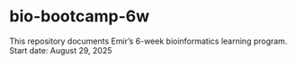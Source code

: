# bio-bootcamp-6w
This repository documents Emir’s 6-week bioinformatics learning program.   Start date: August 29, 2025
